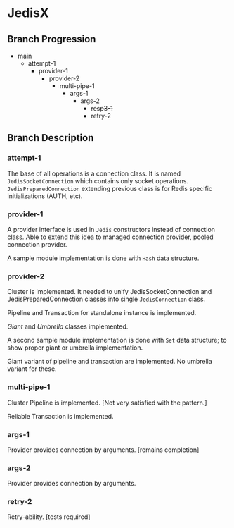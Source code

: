 # JedisX

Branch Progression
---

- main
    - attempt-1
        - provider-1
            - provider-2
                - multi-pipe-1
                    - args-1
                        - args-2
                            - <strike>resp3-1</strike>
                            - retry-2

Branch Description
---

### attempt-1

The base of all operations is a connection class.
It is named `JedisSocketConnection` which contains only socket operations.
`JedisPreparedConnection` extending previous class is for Redis specific initializations (AUTH, etc).

### provider-1

A provider interface is used in `Jedis` constructors instead of connection class.
Able to extend this idea to managed connection provider, pooled connection provider.

A sample module implementation is done with `Hash` data structure.

### provider-2

Cluster is implemented. It needed to unify JedisSocketConnection and JedisPreparedConnection classes into single `JedisConnection` class.

Pipeline and Transaction for standalone instance is implemented.

*Giant* and *Umbrella* classes implemented.

A second sample module implementation is done with `Set` data structure; to show proper giant or umbrella implementation.

Giant variant of pipeline and transaction are implemented. No umbrella variant for these.

### multi-pipe-1

Cluster Pipeline is implemented. [Not very satisfied with the pattern.]

Reliable Transaction is implemented.

### args-1

Provider provides connection by arguments. [remains completion]

### args-2

Provider provides connection by arguments.

### retry-2

Retry-ability. [tests required]
